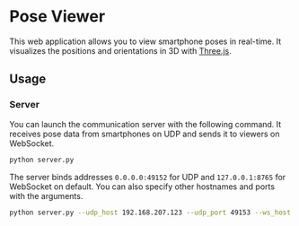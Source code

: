 # Pose Viewer
This web application allows you to view smartphone poses in real-time.
It visualizes the positions and orientations in 3D with [Three.js](https://threejs.org/).

## Usage
### Server
You can launch the communication server with the following command.
It receives pose data from smartphones on UDP and sends it to viewers on WebSocket.
```sh
python server.py
```

The server binds addresses `0.0.0.0:49152` for UDP and `127.0.0.1:8765` for WebSocket on default.
You can also specify other hostnames and ports with the arguments.
```sh
python server.py --udp_host 192.168.207.123 --udp_port 49153 --ws_host 192.168.207.123 --ws_port 8766
```
